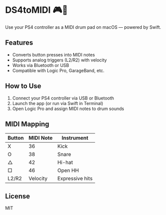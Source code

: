 # DS4toMIDI 🎮🥁

Use your PS4 controller as a MIDI drum pad on macOS — powered by Swift.

## Features
- Converts button presses into MIDI notes
- Supports analog triggers (L2/R2) with velocity
- Works via Bluetooth or USB
- Compatible with Logic Pro, GarageBand, etc.

## How to Use
1. Connect your PS4 controller via USB or Bluetooth
2. Launch the app (or run via Swift in Terminal)
3. Open Logic Pro and assign MIDI notes to drum sounds

## MIDI Mapping
| Button | MIDI Note | Instrument |
|--------|-----------|------------|
| X      | 36        | Kick       |
| O      | 38        | Snare      |
| △      | 42        | Hi-hat     |
| □      | 46        | Open HH    |
| L2/R2  | Velocity  | Expressive hits |

## License
MIT
